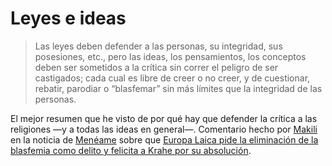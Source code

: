 # Leyes e ideas

> Las leyes deben defender a las personas, su integridad, sus posesiones, etc., pero las ideas, los pensamientos, los conceptos deben ser sometidos a la crítica sin correr el peligro de ser castigados; cada cual es libre de creer o no creer, y de cuestionar, rebatir, parodiar o “blasfemar” sin más límites que la integridad de las personas.

El mejor resumen que he visto de por qué hay que defender la crítica a las religiones —y a todas las ideas en general—. Comentario hecho por [Makili](http://www.meneame.net/user/makili) en la noticia de [Menéame](http://www.meneame.net/) sobre que [Europa Laica pide la eliminación de la blasfemia como delito y felicita a Krahe por su absolución](http://www.meneame.net/story/europa-laica-pide-eliminacion-delito-blasfemia-felicita-krahe).
